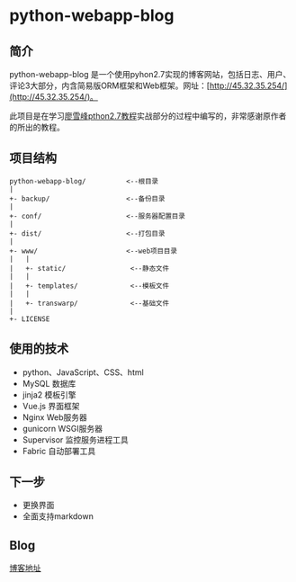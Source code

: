 # python-webapp-blog
## 简介
python-webapp-blog 是一个使用pyhon2.7实现的博客网站，包括日志、用户、评论3大部分，内含简易版ORM框架和Web框架。网址：[http://45.32.35.254/](http://45.32.35.254/)。

此项目是在学习[廖雪峰pthon2.7教程](http://www.liaoxuefeng.com/)实战部分的过程中编写的，非常感谢原作者的所出的教程。

## 项目结构
    python-webapp-blog/          <--根目录
    |
    +- backup/                   <--备份目录
    |
    +- conf/                     <--服务器配置目录
    |
    +- dist/                     <--打包目录
    |
    +- www/                      <--web项目目录
    |	|
    |	+- static/                <--静态文件
    |	|
    |	+- templates/             <--模板文件
    |	|
    |	+- transwarp/             <--基础文件
    |
    +- LICENSE
	
## 使用的技术
- python、JavaScript、CSS、html
- MySQL 数据库
- jinja2 模板引擎
- Vue.js 界面框架
- Nginx Web服务器
- gunicorn WSGI服务器
- Supervisor 监控服务进程工具
- Fabric 自动部署工具


## 下一步
- 更换界面
- 全面支持markdown

## Blog
[博客地址](http://blog.csdn.net/tzshlyt)
